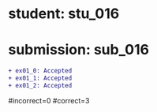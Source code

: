 # student: stu_016
# submission: sub_016

```diff
+ ex01_0: Accepted
+ ex01_1: Accepted
+ ex01_2: Accepted
```
#incorrect=0
#correct=3
